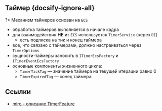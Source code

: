 ## Таймер {docsify-ignore-all}

?> Механизм таймеров основан на `ECS`

-   обработка таймеров выполняется в начале кадра
-   для взаимодействия **НЕ** из `ECS` используется `TimerService` (через `DI`)
    -   есть подписка на тик и конец таймера
-   все, что связано с таймерами, должно настраиваться через `TimerOptions`
-   сущности-таймеры заносить в `ITimerEcsFactory` и `ITimerEventEcsFactory`
-   основные компоненты жизненного цикла:
    -   `TimerTickTag` — значение таймера на текущей итерации равно 0
    -   `TimerExpiredTag` — конец таймера

## Ссылки

-   [miro - описание TimerFeature](https://miro.com/app/board/uXjVPrjYGFk=/?moveToWidget=3458764636194593507&cot=14)
